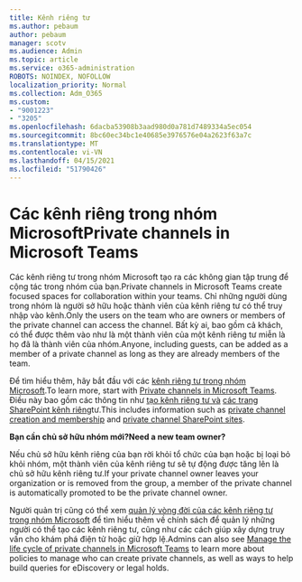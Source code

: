 ```yaml
---
title: Kênh riêng tư
ms.author: pebaum
author: pebaum
manager: scotv
ms.audience: Admin
ms.topic: article
ms.service: o365-administration
ROBOTS: NOINDEX, NOFOLLOW
localization_priority: Normal
ms.collection: Adm_O365
ms.custom:
- "9001223"
- "3205"
ms.openlocfilehash: 6dacba53908b3aad980d0a781d7489334a5ec054
ms.sourcegitcommit: 8bc60ec34bc1e40685e3976576e04a2623f63a7c
ms.translationtype: MT
ms.contentlocale: vi-VN
ms.lasthandoff: 04/15/2021
ms.locfileid: "51790426"
---
```

# <a name="private-channels-in-microsoft-teams"></a><span data-ttu-id="196d3-102">Các kênh riêng trong nhóm Microsoft</span><span class="sxs-lookup"><span data-stu-id="196d3-102">Private channels in Microsoft Teams</span></span>

<span data-ttu-id="196d3-103">Các kênh riêng tư trong nhóm Microsoft tạo ra các không gian tập trung để cộng tác trong nhóm của bạn.</span><span class="sxs-lookup"><span data-stu-id="196d3-103">Private channels in Microsoft Teams create focused spaces for collaboration within your teams.</span></span> <span data-ttu-id="196d3-104">Chỉ những người dùng trong nhóm là người sở hữu hoặc thành viên của kênh riêng tư có thể truy nhập vào kênh.</span><span class="sxs-lookup"><span data-stu-id="196d3-104">Only the users on the team who are owners or members of the private channel can access the channel.</span></span> <span data-ttu-id="196d3-105">Bất kỳ ai, bao gồm cả khách, có thể được thêm vào như là một thành viên của một kênh riêng tư miễn là họ đã là thành viên của nhóm.</span><span class="sxs-lookup"><span data-stu-id="196d3-105">Anyone, including guests, can be added as a member of a private channel as long as they are already members of the team.</span></span>

<span data-ttu-id="196d3-106">Để tìm hiểu thêm, hãy bắt đầu với các [kênh riêng tư trong nhóm Microsoft](https://docs.microsoft.com/MicrosoftTeams/private-channels).</span><span class="sxs-lookup"><span data-stu-id="196d3-106">To learn more, start with [Private channels in Microsoft Teams](https://docs.microsoft.com/MicrosoftTeams/private-channels).</span></span> <span data-ttu-id="196d3-107">Điều này bao gồm các thông tin như [tạo kênh riêng tư và](https://docs.microsoft.com/MicrosoftTeams/private-channels#private-channel-creation-and-membership) [các trang SharePoint kênh riêng](https://docs.microsoft.com/MicrosoftTeams/private-channels#private-channel-sharepoint-sites)tư.</span><span class="sxs-lookup"><span data-stu-id="196d3-107">This includes information such as [private channel creation and membership](https://docs.microsoft.com/MicrosoftTeams/private-channels#private-channel-creation-and-membership) and [private channel SharePoint sites](https://docs.microsoft.com/MicrosoftTeams/private-channels#private-channel-sharepoint-sites).</span></span>

<span data-ttu-id="196d3-108">**Bạn cần chủ sở hữu nhóm mới?**</span><span class="sxs-lookup"><span data-stu-id="196d3-108">**Need a new team owner?**</span></span>

<span data-ttu-id="196d3-109">Nếu chủ sở hữu kênh riêng của bạn rời khỏi tổ chức của bạn hoặc bị loại bỏ khỏi nhóm, một thành viên của kênh riêng tư sẽ tự động được tăng lên là chủ sở hữu kênh riêng tư.</span><span class="sxs-lookup"><span data-stu-id="196d3-109">If your private channel owner leaves your organization or is removed from the group, a member of the private channel is automatically promoted to be the private channel owner.</span></span>

<span data-ttu-id="196d3-110">Người quản trị cũng có thể xem [quản lý vòng đời của các kênh riêng tư trong nhóm Microsoft](https://docs.microsoft.com/MicrosoftTeams/private-channels-life-cycle-management) để tìm hiểu thêm về chính sách để quản lý những người có thể tạo các kênh riêng tư, cũng như các cách giúp xây dựng truy vấn cho khám phá điện tử hoặc giữ hợp lệ.</span><span class="sxs-lookup"><span data-stu-id="196d3-110">Admins can also see [Manage the life cycle of private channels in Microsoft Teams](https://docs.microsoft.com/MicrosoftTeams/private-channels-life-cycle-management) to learn more about policies to manage who can create private channels, as well as ways to help build queries for eDiscovery or legal holds.</span></span>
